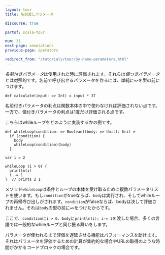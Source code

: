 ```yaml
---
layout: tour
title: 名前渡しパラメータ

discourse: true

partof: scala-tour

num: 31
next-page: annotations
previous-page: operators

redirect_from: "/tutorials/tour/by-name-parameters.html"
---
```


*名前付きパラメータ*は使用された時に評価されます。それらは*値つきパラメータ*とは対照的です。名前で呼び出せるパラメータを作るには、単純に`=>`を型の前につけます。
```tut
def calculate(input: => Int) = input * 37
```

名前付きパラメータの利点は関数本体の中で使わなければ評価されない点です。一方で、値付きパラメータの利点は1度だけ評価される点です。

こちらはwhileループをどのように実装するかの例です。

```tut
def whileLoop(condition: => Boolean)(body: => Unit): Unit =
  if (condition) {
    body
    whileLoop(condition)(body)
  }

var i = 2

whileLoop (i > 0) {
  println(i)
  i -= 1
}  // prints 2 1
```

メソッド`whileLoop`は条件とループの本体を受け取るために複数パラメータリストを使います。もし`condition`がtrueならば、`body`は実行され、そしてwhileループの再帰呼び出しがされます。`condition`がfalseならば、bodyは決して評価されません。それは`body`の型の前に`=>`をつけたからです。

ここで、`condition`に`i > 0`、`body`に`println(i); i-= 1`を渡した場合、多くの言語では一般的なwhileループと同じ振る舞いをします。

パラメータが使われるまで評価を遅延させる機能はパフォーマンスを助けます。それはパラメータを評価するための計算が集約的な場合やURLの取得のような時間がかかるコードブロックの場合です。
